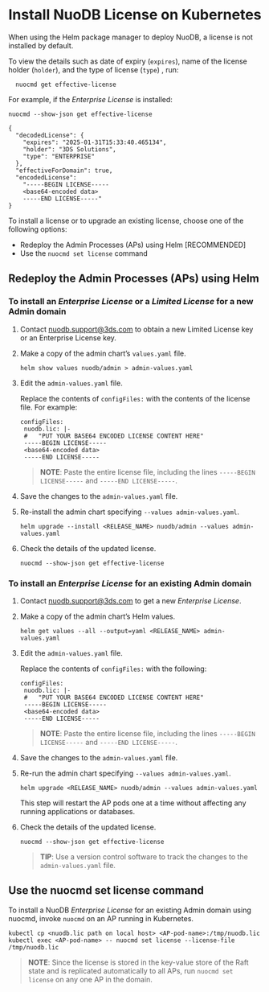 # Install NuoDB License on Kubernetes

When using the Helm package manager to deploy NuoDB, a license is not installed by default.

To view the details such as date of expiry (`expires`), name of the license holder (`holder`), and the type of license (`type`) , run:

```
  nuocmd get effective-license
```

For example, if the *Enterprise License* is installed:

```
nuocmd --show-json get effective-license

{
  "decodedLicense": {
    "expires": "2025-01-31T15:33:40.465134",
    "holder": "3DS Solutions",
    "type": "ENTERPRISE"
  },
  "effectiveForDomain": true,
  "encodedLicense":
    "-----BEGIN LICENSE-----
    <base64-encoded data>
    -----END LICENSE-----"
}
```
To install a license or to upgrade an existing license, choose one of the following options:

* Redeploy the Admin Processes (APs) using Helm [RECOMMENDED]
* Use the `nuocmd set license` command

## Redeploy the Admin Processes (APs) using Helm

### To install an *Enterprise License* or a *Limited License* for a new Admin domain

1. Contact <nuodb.support@3ds.com> to obtain a new Limited License key or an Enterprise License key.

2. Make a copy of the admin chart’s `values.yaml` file.

   ```
   helm show values nuodb/admin > admin-values.yaml
   ```

3. Edit the `admin-values.yaml` file.

   Replace the contents of `configFiles:` with the contents of the license file. For example:

   ```
   configFiles:
    nuodb.lic: |-
    #   "PUT YOUR BASE64 ENCODED LICENSE CONTENT HERE"
    -----BEGIN LICENSE-----
    <base64-encoded data>
    -----END LICENSE-----
   ```

   > **NOTE**:
   > Paste the entire license file, including the lines `-----BEGIN LICENSE-----` and `-----END LICENSE-----`.

4. Save the changes to the `admin-values.yaml` file.

5. Re-install the admin chart specifying `--values admin-values.yaml`.

   ```
   helm upgrade --install <RELEASE_NAME> nuodb/admin --values admin-values.yaml
   ```

6. Check the details of the updated license.

   ```
   nuocmd --show-json get effective-license
   ```

### To install an *Enterprise License* for an existing Admin domain

1. Contact <nuodb.support@3ds.com> to get a new *Enterprise License*.

2. Make a copy of the admin chart’s Helm values.

   ```
   helm get values --all --output=yaml <RELEASE_NAME> admin-values.yaml
   ```
3. Edit the `admin-values.yaml` file.

   Replace the contents of `configFiles:` with the following:

   ```
   configFiles:
    nuodb.lic: |-
    #   "PUT YOUR BASE64 ENCODED LICENSE CONTENT HERE"
    -----BEGIN LICENSE-----
    <base64-encoded data>
    -----END LICENSE-----
   ```
   > **NOTE**:
   > Paste the entire license file, including the lines `-----BEGIN LICENSE-----` and `-----END LICENSE-----`.

4. Save the changes to the `admin-values.yaml` file.

5. Re-run the admin chart specifying `--values admin-values.yaml`.

   ```
   helm upgrade <RELEASE_NAME> nuodb/admin --values admin-values.yaml
   ```
   This step will restart the AP pods one at a time without affecting any running applications or databases.

6. Check the details of the updated license.

   ```
   nuocmd --show-json get effective-license
   ```

   > **TIP**:
   >Use a version control software to track the changes to the `admin-values.yaml` file.

## Use the nuocmd set license command
To install a NuoDB *Enterprise License* for an existing Admin domain using nuocmd, invoke `nuocmd` on an AP running in Kubernetes.

   ```
   kubectl cp <nuodb.lic path on local host> <AP-pod-name>:/tmp/nuodb.lic
   kubectl exec <AP-pod-name> -- nuocmd set license --license-file /tmp/nuodb.lic
   ```
> **NOTE**:
> Since the license is stored in the key-value store of the Raft state and is replicated automatically to all APs, run `nuocmd set license` on any one AP in the domain.
